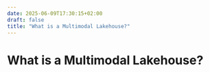 ```yaml
---
date: 2025-06-09T17:30:15+02:00
draft: false
title: "What is a Multimodal Lakehouse?"
---
```


# What is a Multimodal Lakehouse?